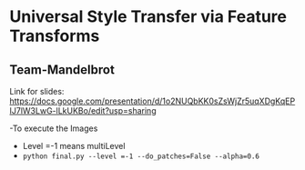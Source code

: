# Universal Style Transfer via Feature Transforms
## Team-Mandelbrot
Link for slides:  https://docs.google.com/presentation/d/1o2NUQbKK0sZsWjZr5uqXDgKqEPIJ7lW3LwG-lLkUKBo/edit?usp=sharing

-To execute the Images 
  - Level =-1 means multiLevel 
   - `python final.py --level =-1 --do_patches=False --alpha=0.6`
